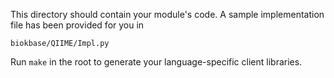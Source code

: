 This directory should contain your module's code.
A sample implementation file has been provided for you in

```biokbase/QIIME/Impl.py```

Run `make` in the root to generate your language-specific client libraries.
